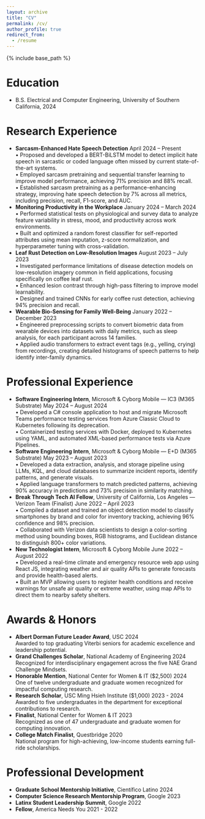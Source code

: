 ```yaml
---
layout: archive
title: "CV"
permalink: /cv/
author_profile: true
redirect_from:
  - /resume
---
```


{% include base_path %}

Education
======
* B.S. Electrical and Computer Engineering, University of Southern California, 2024

Research Experience
======
- **Sarcasm-Enhanced Hate Speech Detection**   April 2024 – Present  
  • Proposed and developed a BERT-BiLSTM model to detect implicit hate speech in sarcastic or coded language often missed by current state-of-the-art systems.  
  • Employed sarcasm pretraining and sequential transfer learning to improve model performance, achieving 71% precision and 88% recall.  
  • Established sarcasm pretraining as a performance-enhancing strategy, improving hate speech detection by 7% across all metrics, including precision, recall, F1-score, and AUC.
- **Monitoring Productivity in the Workplace**   January 2024 – March 2024  
  • Performed statistical tests on physiological and survey data to analyze feature variability in stress, mood, and productivity across work environments.  
  • Built and optimized a random forest classifier for self-reported attributes using mean imputation, z-score normalization, and hyperparameter tuning with cross-validation.
- **Leaf Rust Detection on Low-Resolution Images**   August 2023 – July 2023  
  • Investigated performance limitations of disease detection models on low-resolution imagery common in field applications, focusing specifically on coffee leaf rust.  
  • Enhanced lesion contrast through high-pass filtering to improve model learnability.  
  • Designed and trained CNNs for early coffee rust detection, achieving 94% precision and recall.
- **Wearable Bio-Sensing for Family Well-Being**   January 2022 – December 2023  
  • Engineered preprocessing scripts to convert biometric data from wearable devices into datasets with daily metrics, such as sleep analysis, for each participant across 14 families.  
  • Applied audio transformers to extract event tags (e.g., yelling, crying) from recordings, creating detailed histograms of speech patterns to help identify inter-family dynamics.

Professional Experience
======
- **Software Engineering Intern**, Microsoft & Cyborg Mobile — IC3 (M365 Substrate)   May 2024 – August 2024  
  • Developed a C# console application to host and migrate Microsoft Teams performance testing services from Azure Classic Cloud to Kubernetes following its deprecation.  
  • Containerized testing services with Docker, deployed to Kubernetes using YAML, and automated XML-based performance tests via Azure Pipelines.
- **Software Engineering Intern**, Microsoft & Cyborg Mobile — E+D (M365 Substrate)   May 2023 – August 2023  
  • Developed a data extraction, analysis, and storage pipeline using LLMs, KQL, and cloud databases to summarize incident reports, identify patterns, and generate visuals.  
  • Applied language transformers to match predicted patterns, achieving 90% accuracy in predictions and 73% precision in similarity matching.
- **Break Through Tech AI Fellow**, University of California, Los Angeles — Verizon Team (Finalist)   June 2022 – April 2023  
  • Compiled a dataset and trained an object detection model to classify smartphones by brand and color for inventory tracking, achieving 96% confidence and 98% precision.  
  • Collaborated with Verizon data scientists to design a color-sorting method using bounding boxes, RGB histograms, and Euclidean distance to distinguish 800+ color variations.
- **New Technologist Intern**, Microsoft & Cyborg Mobile   June 2022 – August 2022  
  • Developed a real-time climate and emergency resource web app using React JS, integrating weather and air quality APIs to generate forecasts and provide health-based alerts.  
  • Built an MVP allowing users to register health conditions and receive warnings for unsafe air quality or extreme weather, using map APIs to direct them to nearby safety shelters.
  
Awards & Honors
======
- **Albert Dorman Future Leader Award**, USC   2024  
  Awarded to top graduating Viterbi seniors for academic excellence and leadership potential.
- **Grand Challenges Scholar**, National Academy of Engineering   2024  
  Recognized for interdisciplinary engagement across the five NAE Grand Challenge Mindsets.
- **Honorable Mention**, National Center for Women & IT ($2,500)   2024  
  One of twelve undergraduate and graduate women recognized for impactful computing research.
- **Research Scholar**, USC Ming Hsieh Institute ($1,000)   2023 - 2024  
  Awarded to five undergraduates in the department for exceptional contributions to research.
- **Finalist**, National Center for Women & IT   2023  
  Recognized as one of 47 undergraduate and graduate women for computing innovation.
- **College Match Finalist**, Questbridge   2020  
  National program for high-achieving, low-income students earning full-ride scholarships.

Professional Development
======
- **Graduate School Mentorship Initiative**, Científico Latino   2024
- **Computer Science Research Mentorship Program**, Google   2023
- **Latinx Student Leadership Summit**, Google   2022
- **Fellow**, America Needs You   2021 - 2022
